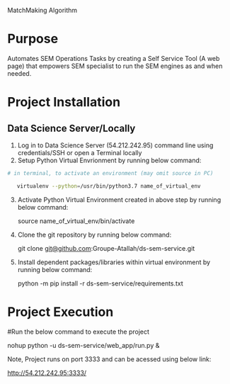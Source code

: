 MatchMaking Algorithm




# Purpose

Automates SEM Operations Tasks by creating a Self Service Tool (A web page) that empowers SEM specialist to run the SEM engines as and when needed.



# Project Installation

## Data Science Server/Locally

1. Log in to Data Science Server (54.212.242.95) command line using credentials/SSH or open a Terminal locally
2. Setup Python Virtual Envrionment by running below command:
   
```bash
# in terminal, to activate an environment (may omit source in PC)

   virtualenv --python=/usr/bin/python3.7 name_of_virtual_env
```

3. Activate Python Virtual Environment created in above step by running below command:

   source name_of_virtual_env/bin/activate

4. Clone the git repository by running below command:
    
   git clone git@github.com:Groupe-Atallah/ds-sem-service.git

5. Install dependent packages/libraries within virtual environment by running below command:
   
   python -m pip install -r ds-sem-service/requirements.txt


# Project Execution
#Run the below command to execute the project

nohup python -u ds-sem-service/web_app/run.py &

Note, Project runs on port 3333 and can be acessed using below link:

http://54.212.242.95:3333/


